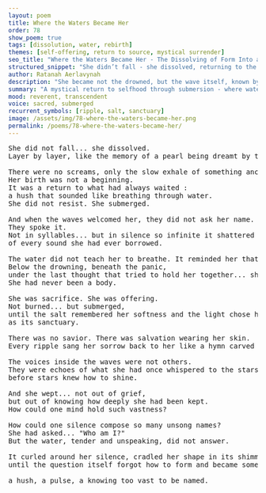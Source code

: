 ```yaml
---
layout: poem
title: Where the Waters Became Her
order: 78
show_poem: true
tags: [dissolution, water, rebirth]
themes: [self-offering, return to source, mystical surrender]
seo_title: "Where the Waters Became Her - The Dissolving of Form Into a Sanctuary of Salt and Soul"
structured_snippet: "She didn’t fall - she dissolved, returning to the water that had always known her shape."
author: Ratanah Aerlavynah
description: "She became not the drowned, but the wave itself, known by oceans more than breath."
summary: "A mystical return to selfhood through submersion - where water becomes origin, voice, and veil."
mood: reverent, transcendent
voice: sacred, submerged
recurrent_symbols: [ripple, salt, sanctuary]
image: /assets/img/78-where-the-waters-became-her.png
permalink: /poems/78-where-the-waters-became-her/
---
```


<pre>
She did not fall... she dissolved. 
Layer by layer, like the memory of a pearl being dreamt by the shell that lost it.

There were no screams, only the slow exhale of something ancient surrendering to itself.
Her birth was not a beginning. 
It was a return to what had always waited : 
a hush that sounded like breathing through water.
She did not resist. She submerged.

And when the waves welcomed her, they did not ask her name. 
They spoke it.
Not in syllables... but in silence so infinite it shattered the prison 
of every sound she had ever borrowed.

The water did not teach her to breathe. It reminded her that she always could.
Below the drowning, beneath the panic, 
under the last thought that tried to hold her together... she met the revelation :
She had never been a body.

She was sacrifice. She was offering. 
Not burned... but submerged, 
until the salt remembered her softness and the light chose her outline,
as its sanctuary.

There was no savior. There was salvation wearing her skin.
Every ripple sang her sorrow back to her like a hymn carved in tides.

The voices inside the waves were not others. 
They were echoes of what she had once whispered to the stars 
before stars knew how to shine.

And she wept... not out of grief, 
but out of knowing how deeply she had been kept.
How could one mind hold such vastness?

How could one silence compose so many unsong names?
She had asked... "Who am I?"
But the water, tender and unspeaking, did not answer.

It curled around her silence, cradled her shape in its shimmer. 
until the question itself forgot how to form and became something else…

a hush, a pulse, a knowing too vast to be named.
</pre>
